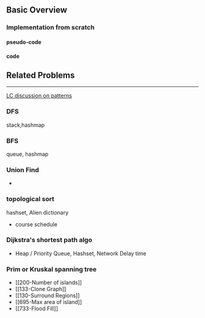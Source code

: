 ## Basic Overview

### Implementation from scratch
#### pseudo-code

#### code

## Related Problems
---
[LC discussion on patterns](https://leetcode.com/discuss/study-guide/655708/Graph-For-Beginners-Problems-or-Pattern-or-Sample-Solutions)

### DFS
stack,hashmap
### BFS
queue, hashmap

### Union Find
-
### topological sort
hashset, Alien dictionary
- course schedule

### Dijkstra's shortest path algo
- Heap / Priority Queue, Hashset, Network Delay time

### Prim or Kruskal spanning tree


- [[200-Number of islands]]
- [[133-Clone Graph]]
- [[130-Surround Regions]]
- [[695-Max area of island]]
- [[733-Flood Fill]]